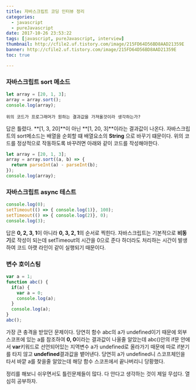 ```yaml
---
title: 자바스크립트 코딩 인터뷰 정리
categories:
  - javascript
  - pureJavascript
date: 2017-10-26 23:53:22
tags: [javascript, pureJavascript, interview]
thumbnail: http://cfile2.uf.tistory.com/image/215FD64D56BD8AAD21359E
banner: http://cfile2.uf.tistory.com/image/215FD64D56BD8AAD21359E
toc: true

---
```


### 자바스크립트 sort 메소드

```js
let array = [20, 1, 3];
array = array.sort();
console.log(array);
```

`위의 코드가 프로그래머가 원하는 결과값을 가져올것이라 생각하는가?`
<!-- more -->
답은 틀렸다. **[1, 3, 20]**이 아닌 **[1, 20, 3]**이라는 결과값이 나온다.
자바스크립트의 sort메소드는 배열을 순회할 떄 배열요소의 **String** 으로 바꾸기 떄문이다.
위의 코드를 정상적으로 작동하도록 바꾸려면 아래와 같이 코드를 작성해야한다.

```js
let array = [20, 1, 3];
array = array.sort((a, b) => {
  return parseInt(a) - parseInt(b);
});
console.log(array);
```

### 자바스크립트 async 테스트
```js
console.log(0);
setTimeout(() => { console.log(1)}, 100);
setTimeout(() => { console.log(2)}, 0);
console.log(3);
```
답은 **0, 2, 3, 1**이 아니라 **0, 3, 2, 1**의 순서로 찍힌다.
자바스크립트는 기본적으로 **비동기**로 작성이 되는데 setTimeout의 시간을 0으로 준다 하더라도 처리하는 시간이 발생하여 코드 아랫 라인이 같이 실행되기 때문이다.

### 변수 호이스팅
```js
var a = 1;
function abc() {
  if(a) {
    var a = 0;
    console.log(a);
  }
  console.log(a);
}
abc();
```

가장 큰 충격을 받았던 문제이다.
당연히 함수 abc의 a가 undefined이기 때문에 외부 스코프에 있는 a를 참조하여  **0, 0**이라는 결과값이 나올줄 알았는데 abc()안의 if문 안에서 **var**키워드로 선언되어있는 지역변수 a가 undefined로 올라가기 때문에 따로 if분기를 타지 않고 **undefined**결과값을 뱉어낸다.
당연히 a가 undefined니 스코프체인을 타서 바깥 a를 찾을줄 알았는데 해당 함수 스코프에서 끝나버리니 당황했다.

정리를 해보니 쉬우면서도 틀린문제들이 많다.
다 안다고 생각하는 것이 제일 무섭다. 열심히 공부하자.